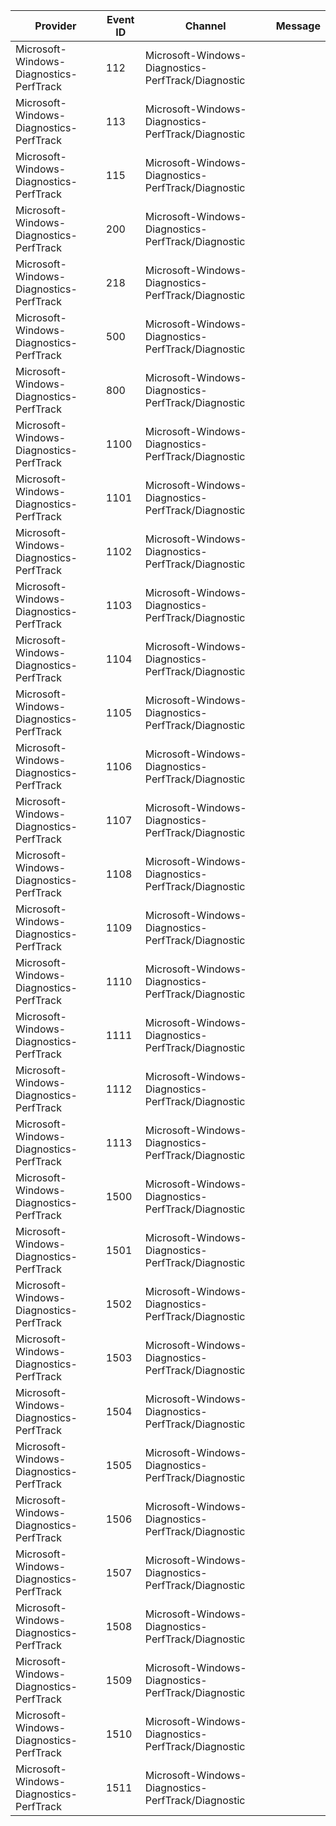 Provider                                 |  Event ID  |  Channel                                             |  Message
-----------------------------------------|------------|------------------------------------------------------|---------
Microsoft-Windows-Diagnostics-PerfTrack  |  112       |  Microsoft-Windows-Diagnostics-PerfTrack/Diagnostic  |
Microsoft-Windows-Diagnostics-PerfTrack  |  113       |  Microsoft-Windows-Diagnostics-PerfTrack/Diagnostic  |
Microsoft-Windows-Diagnostics-PerfTrack  |  115       |  Microsoft-Windows-Diagnostics-PerfTrack/Diagnostic  |
Microsoft-Windows-Diagnostics-PerfTrack  |  200       |  Microsoft-Windows-Diagnostics-PerfTrack/Diagnostic  |
Microsoft-Windows-Diagnostics-PerfTrack  |  218       |  Microsoft-Windows-Diagnostics-PerfTrack/Diagnostic  |
Microsoft-Windows-Diagnostics-PerfTrack  |  500       |  Microsoft-Windows-Diagnostics-PerfTrack/Diagnostic  |
Microsoft-Windows-Diagnostics-PerfTrack  |  800       |  Microsoft-Windows-Diagnostics-PerfTrack/Diagnostic  |
Microsoft-Windows-Diagnostics-PerfTrack  |  1100      |  Microsoft-Windows-Diagnostics-PerfTrack/Diagnostic  |
Microsoft-Windows-Diagnostics-PerfTrack  |  1101      |  Microsoft-Windows-Diagnostics-PerfTrack/Diagnostic  |
Microsoft-Windows-Diagnostics-PerfTrack  |  1102      |  Microsoft-Windows-Diagnostics-PerfTrack/Diagnostic  |
Microsoft-Windows-Diagnostics-PerfTrack  |  1103      |  Microsoft-Windows-Diagnostics-PerfTrack/Diagnostic  |
Microsoft-Windows-Diagnostics-PerfTrack  |  1104      |  Microsoft-Windows-Diagnostics-PerfTrack/Diagnostic  |
Microsoft-Windows-Diagnostics-PerfTrack  |  1105      |  Microsoft-Windows-Diagnostics-PerfTrack/Diagnostic  |
Microsoft-Windows-Diagnostics-PerfTrack  |  1106      |  Microsoft-Windows-Diagnostics-PerfTrack/Diagnostic  |
Microsoft-Windows-Diagnostics-PerfTrack  |  1107      |  Microsoft-Windows-Diagnostics-PerfTrack/Diagnostic  |
Microsoft-Windows-Diagnostics-PerfTrack  |  1108      |  Microsoft-Windows-Diagnostics-PerfTrack/Diagnostic  |
Microsoft-Windows-Diagnostics-PerfTrack  |  1109      |  Microsoft-Windows-Diagnostics-PerfTrack/Diagnostic  |
Microsoft-Windows-Diagnostics-PerfTrack  |  1110      |  Microsoft-Windows-Diagnostics-PerfTrack/Diagnostic  |
Microsoft-Windows-Diagnostics-PerfTrack  |  1111      |  Microsoft-Windows-Diagnostics-PerfTrack/Diagnostic  |
Microsoft-Windows-Diagnostics-PerfTrack  |  1112      |  Microsoft-Windows-Diagnostics-PerfTrack/Diagnostic  |
Microsoft-Windows-Diagnostics-PerfTrack  |  1113      |  Microsoft-Windows-Diagnostics-PerfTrack/Diagnostic  |
Microsoft-Windows-Diagnostics-PerfTrack  |  1500      |  Microsoft-Windows-Diagnostics-PerfTrack/Diagnostic  |
Microsoft-Windows-Diagnostics-PerfTrack  |  1501      |  Microsoft-Windows-Diagnostics-PerfTrack/Diagnostic  |
Microsoft-Windows-Diagnostics-PerfTrack  |  1502      |  Microsoft-Windows-Diagnostics-PerfTrack/Diagnostic  |
Microsoft-Windows-Diagnostics-PerfTrack  |  1503      |  Microsoft-Windows-Diagnostics-PerfTrack/Diagnostic  |
Microsoft-Windows-Diagnostics-PerfTrack  |  1504      |  Microsoft-Windows-Diagnostics-PerfTrack/Diagnostic  |
Microsoft-Windows-Diagnostics-PerfTrack  |  1505      |  Microsoft-Windows-Diagnostics-PerfTrack/Diagnostic  |
Microsoft-Windows-Diagnostics-PerfTrack  |  1506      |  Microsoft-Windows-Diagnostics-PerfTrack/Diagnostic  |
Microsoft-Windows-Diagnostics-PerfTrack  |  1507      |  Microsoft-Windows-Diagnostics-PerfTrack/Diagnostic  |
Microsoft-Windows-Diagnostics-PerfTrack  |  1508      |  Microsoft-Windows-Diagnostics-PerfTrack/Diagnostic  |
Microsoft-Windows-Diagnostics-PerfTrack  |  1509      |  Microsoft-Windows-Diagnostics-PerfTrack/Diagnostic  |
Microsoft-Windows-Diagnostics-PerfTrack  |  1510      |  Microsoft-Windows-Diagnostics-PerfTrack/Diagnostic  |
Microsoft-Windows-Diagnostics-PerfTrack  |  1511      |  Microsoft-Windows-Diagnostics-PerfTrack/Diagnostic  |